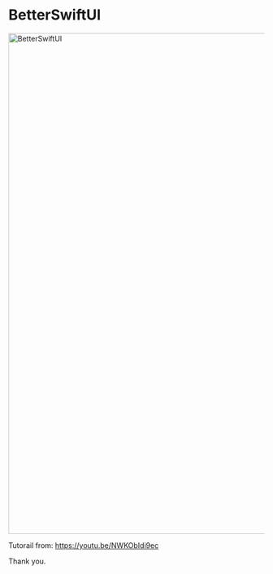 # BetterSwiftUI

<img width="984" alt="BetterSwiftUI" src="https://user-images.githubusercontent.com/3993516/135558447-f3a7a98d-0085-4c1f-a2e1-8ab248ae8041.png">

Tutorail from: https://youtu.be/NWKObIdi9ec

Thank you.

